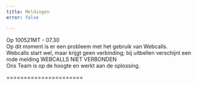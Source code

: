 ```yaml
---
title: Meldingen
error: false

---
```

Op 100521MT - 07.30   
Op dit moment is er een probleem met het gebruik van Webcalls.  
Webcalls start wel, maar krijgt geen verbinding; bij uitbellen verschijnt een rode melding WEBCALLS NIET VERBONDEN  
Ons Team is op de hoogte en werkt aan de oplossing. 

======================